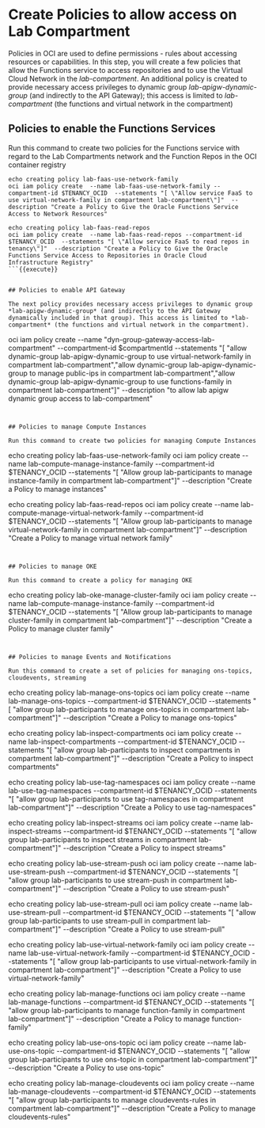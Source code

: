 # Create Policies to allow access on Lab Compartment 

Policies in OCI are used to define permissions - rules about accessing resources or capabilities. In this step, you will create a few policies that allow the Functions service to access repositories and to use the Virtual Cloud Network in the *lab-compartment*. An additional policy is created to provide necessary access privileges to dynamic group *lab-apigw-dynamic-group* (and indirectly to the API Gateway); this access is limited to *lab-compartment* (the functions and virtual network in the compartment)

## Policies to enable the Functions Services 

Run this command to create two policies for the Functions service with regard to the Lab Compartments network and the Function Repos in the OCI container registry
```
echo creating policy lab-faas-use-network-family
oci iam policy create  --name lab-faas-use-network-family --compartment-id $TENANCY_OCID  --statements "[ \"Allow service FaaS to use virtual-network-family in compartment lab-compartment\"]"  --description "Create a Policy to Give the Oracle Functions Service Access to Network Resources"

echo creating policy lab-faas-read-repos
oci iam policy create  --name lab-faas-read-repos --compartment-id $TENANCY_OCID  --statements "[ \"Allow service FaaS to read repos in tenancy\"]"  --description "Create a Policy to Give the Oracle Functions Service Access to Repositories in Oracle Cloud Infrastructure Registry"
```{{execute}}


## Policies to enable API Gateway

The next policy provides necessary access privileges to dynamic group *lab-apigw-dynamic-group* (and indirectly to the API Gateway dynamically included in that group). This access is limited to *lab-compartment* (the functions and virtual network in the compartment).

```
oci iam policy create  --name "dyn-group-gateway-access-lab-compartment" --compartment-id $compartmentId  --statements "[ \"allow dynamic-group lab-apigw-dynamic-group to use virtual-network-family in compartment lab-compartment\",\"allow dynamic-group lab-apigw-dynamic-group to manage public-ips in compartment lab-compartment\",\"allow dynamic-group lab-apigw-dynamic-group to use functions-family in compartment lab-compartment\"]" --description "to allow lab apigw dynamic group access to lab-compartment"
```{{execute}}


## Policies to manage Compute Instances 

Run this command to create two policies for managing Compute Instances
```
echo creating policy lab-faas-use-network-family
oci iam policy create  --name lab-compute-manage-instance-family --compartment-id $TENANCY_OCID  --statements "[ \"Allow group lab-participants to manage instance-family in compartment lab-compartment\"]"  --description "Create a Policy to manage instances"

echo creating policy lab-faas-read-repos
oci iam policy create  --name lab-compute-manage-virtual-network-family --compartment-id $TENANCY_OCID  --statements "[ \"Allow group lab-participants to manage virtual-network-family in compartment lab-compartment\"]"  --description "Create a Policy to manage virtual network family"
```{{execute}}


## Policies to manage OKE 

Run this command to create a policy for managing OKE
```
echo creating policy lab-oke-manage-cluster-family
oci iam policy create  --name lab-compute-manage-instance-family --compartment-id $TENANCY_OCID  --statements "[ \"Allow group lab-participants to manage cluster-family in compartment lab-compartment\"]"  --description "Create a Policy to manage cluster family"
```{{execute}}


## Policies to manage Events and Notifications

Run this command to create a set of policies for managing ons-topics, cloudevents, streaming
```
echo creating policy lab-manage-ons-topics
oci iam policy create  --name lab-manage-ons-topics --compartment-id $TENANCY_OCID  --statements "[ \"allow group lab-participants to manage ons-topics in compartment lab-compartment\"]"  --description "Create a Policy to manage ons-topics"

echo creating policy lab-inspect-compartments
oci iam policy create  --name lab-inspect-compartments --compartment-id $TENANCY_OCID  --statements "[ \"allow group lab-participants to inspect compartments in compartment lab-compartment\"]"  --description "Create a Policy to inspect compartments"

echo creating policy lab-use-tag-namespaces
oci iam policy create  --name lab-use-tag-namespaces --compartment-id $TENANCY_OCID  --statements "[ \"allow group lab-participants to use tag-namespaces in compartment lab-compartment\"]"  --description "Create a Policy to use tag-namespaces"

echo creating policy lab-inspect-streams
oci iam policy create  --name lab-inspect-streams --compartment-id $TENANCY_OCID  --statements "[ \"allow group lab-participants to inspect streams in compartment lab-compartment\"]"  --description "Create a Policy to inspect streams"

echo creating policy lab-use-stream-push
oci iam policy create  --name lab-use-stream-push --compartment-id $TENANCY_OCID  --statements "[ \"allow group lab-participants to use stream-push in compartment lab-compartment\"]"  --description "Create a Policy to use stream-push"

echo creating policy lab-use-stream-pull
oci iam policy create  --name lab-use-stream-pull --compartment-id $TENANCY_OCID  --statements "[ \"allow group lab-participants to use stream-pull in compartment lab-compartment\"]"  --description "Create a Policy to use stream-pull"

echo creating policy lab-use-virtual-network-family
oci iam policy create  --name lab-use-virtual-network-family --compartment-id $TENANCY_OCID  --statements "[ \"allow group lab-participants to use virtual-network-family in compartment lab-compartment\"]"  --description "Create a Policy to use virtual-network-family"

echo creating policy lab-manage-functions
oci iam policy create  --name lab-manage-functions --compartment-id $TENANCY_OCID  --statements "[ \"allow group lab-participants to manage function-family in compartment lab-compartment\"]"  --description "Create a Policy to manage function-family"

echo creating policy lab-use-ons-topic
oci iam policy create  --name lab-use-ons-topic --compartment-id $TENANCY_OCID  --statements "[ \"allow group lab-participants to use ons-topic in compartment lab-compartment\"]"  --description "Create a Policy to use ons-topic"

echo creating policy lab-manage-cloudevents
oci iam policy create  --name lab-manage-cloudevents --compartment-id $TENANCY_OCID  --statements "[ \"allow group lab-participants to manage cloudevents-rules in compartment lab-compartment\"]"  --description "Create a Policy to manage cloudevents-rules"
```{{execute}}